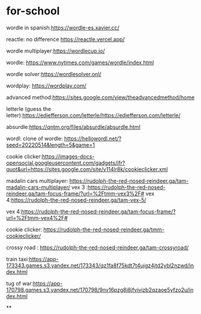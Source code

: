 # for-school
wordle in spanish:https://wordle-es.xavier.cc/

reactle: no difference https://reactle.vercel.app/

wordle multiplayer:https://wordlecup.io/

wordle: https://www.nytimes.com/games/wordle/index.html

wordle solver:https://wordlesolver.onl/


wordplay: https://wordplay.com/

advanced method:https://sites.google.com/view/theadvancedmethod/home

letterle (guess the letter):https://edjefferson.com/letterle/https://edjefferson.com/letterle/

absurdle:https://qntm.org/files/absurdle/absurdle.html

wordl: clone of  wordle: https://hellowordl.net/?seed=20220514&length=5&game=1

cookie clicker:https://images-docs-opensocial.googleusercontent.com/gadgets/ifr?quot&url=https://sites.google.com/site/v114lr8k/cookieclicker.xml

madalin cars multiplayer: https://rudolph-the-red-nosed-reindeer.ga/tam-madalin-cars-multiplayer/
vex 3 :https://rudolph-the-red-nosed-reindeer.ga/tam-focus-frame/?url=%2Ftmm-vex3%2F# 
vex 4:https://rudolph-the-red-nosed-reindeer.ga/tam-vex-5/

vex 4:https://rudolph-the-red-nosed-reindeer.ga/tam-focus-frame/?url=%2Ftmm-vex4%2F#

cookie clicker: https://rudolph-the-red-nosed-reindeer.ga/tmm-cookieclicker/

crossy road : https://rudolph-the-red-nosed-reindeer.ga/tam-crossyroad/

train taxi:https://app-173343.games.s3.yandex.net/173343/qz1fa8f75kdt7t4ujgz4jtd2ybl2nzwd/index.html

tug of war:https://app-170798.games.s3.yandex.net/170798/9nv16pzg8i8ifvivizb2qzaoe5yfzo2u/index.html

**
